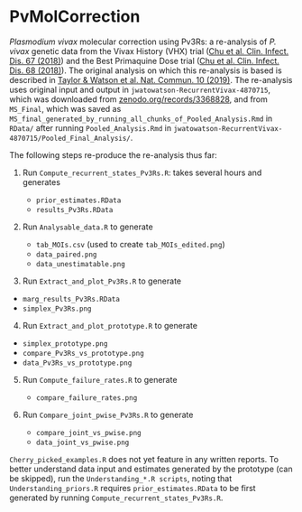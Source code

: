 # PvMolCorrection

*Plasmodium vivax* molecular correction using Pv3Rs: a re-analysis of *P. vivax*
genetic data from the Vivax History (VHX) trial
([Chu et al. Clin. Infect. Dis. 67 (2018)](https://academic.oup.com/cid/article/67/10/1543/5034800)) and 
the Best Primaquine Dose trial 
([Chu et al. Clin. Infect. Dis. 68 (2018)](https://academic.oup.com/cid/article/68/8/1311/5079011)).
The original analysis on which this re-analysis is based is described in 
[Taylor & Watson et al. Nat. Commun. 10 (2019)](https://www.nature.com/articles/s41467-019-13412-x). 
The re-analysis uses original input and output in
`jwatowatson-RecurrentVivax-4870715`, which was downloaded from
[zenodo.org/records/3368828](https://zenodo.org/records/3368828), and from `MS_Final`, which
was saved as `MS_final_generated_by_running_all_chunks_of_Pooled_Analysis.Rmd` in `RData/`
after running `Pooled_Analysis.Rmd` in `jwatowatson-RecurrentVivax-4870715/Pooled_Final_Analysis/`.

The following steps re-produce the re-analysis thus far:  

1) Run `Compute_recurrent_states_Pv3Rs.R`: takes several hours and generates 
    - `prior_estimates.RData` 
    - `results_Pv3Rs.RData`
 
2) Run `Analysable_data.R` to generate
    - `tab_MOIs.csv` (used to create `tab_MOIs_edited.png`)
    - `data_paired.png`
    - `data_unestimatable.png`

3) Run `Extract_and_plot_Pv3Rs.R` to generate
 - `marg_results_Pv3Rs.RData`
 - `simplex_Pv3Rs.png`
 
4) Run `Extract_and_plot_prototype.R` to generate
 - `simplex_prototype.png`
 - `compare_Pv3Rs_vs_prototype.png`
 - `data_Pv3Rs_vs_prototype.png`
 
5) Run `Compute_failure_rates.R` to generate 
    - `compare_failure_rates.png`
 
6) Run `Compare_joint_pwise_Pv3Rs.R` to generate 
    - `compare_joint_vs_pwise.png`
    - `data_joint_vs_pwise.png`

`Cherry_picked_examples.R` does not yet feature in any written reports. To better
understand data input and estimates generated by the prototype (can be skipped),
run the `Understanding_*.R scripts`, noting that `Understanding_priors.R` requires
`prior_estimates.RData` to be first generated by running
`Compute_recurrent_states_Pv3Rs.R`. 
